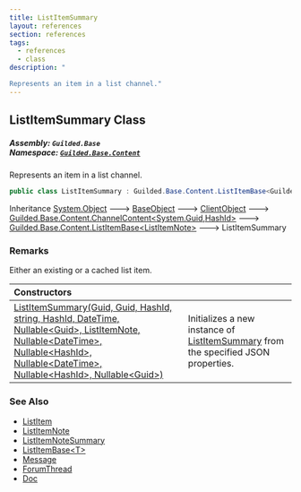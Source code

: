 ```yaml
---
title: ListItemSummary
layout: references
section: references
tags:
  - references
  - class
description: "

Represents an item in a list channel."
---
```


## ListItemSummary Class
##### **Assembly:** `Guilded.Base`<br/>**Namespace:** [`Guilded.Base.Content`](Guilded.Base.Content 'Guilded.Base.Content')

Represents an item in a list channel.

```csharp
public class ListItemSummary : Guilded.Base.Content.ListItemBase<Guilded.Base.Content.ListItemNote>
```

Inheritance [System.Object](https://docs.microsoft.com/en-us/dotnet/api/System.Object 'System.Object') &#129106; [BaseObject](BaseObject 'Guilded.Base.BaseObject') &#129106; [ClientObject](ClientObject 'Guilded.Base.ClientObject') &#129106; [Guilded.Base.Content.ChannelContent&lt;](ChannelContent_TId,TServer_ 'Guilded.Base.Content.ChannelContent<TId,TServer>')[System.Guid](https://docs.microsoft.com/en-us/dotnet/api/System.Guid 'System.Guid')[,](ChannelContent_TId,TServer_ 'Guilded.Base.Content.ChannelContent<TId,TServer>')[HashId](HashId 'Guilded.Base.HashId')[&gt;](ChannelContent_TId,TServer_ 'Guilded.Base.Content.ChannelContent<TId,TServer>') &#129106; [Guilded.Base.Content.ListItemBase&lt;](ListItemBase_T_ 'Guilded.Base.Content.ListItemBase<T>')[ListItemNote](ListItemNote 'Guilded.Base.Content.ListItemNote')[&gt;](ListItemBase_T_ 'Guilded.Base.Content.ListItemBase<T>') &#129106; ListItemSummary

### Remarks
  
Either an existing or a cached list item.

| Constructors | |
| :--- | :--- |
| [ListItemSummary(Guid, Guid, HashId, string, HashId, DateTime, Nullable&lt;Guid&gt;, ListItemNote, Nullable&lt;DateTime&gt;, Nullable&lt;HashId&gt;, Nullable&lt;DateTime&gt;, Nullable&lt;HashId&gt;, Nullable&lt;Guid&gt;)](ListItemSummary.ListItemSummary(Guid,Guid,HashId,string,HashId,DateTime,Nullable_Guid_,ListItemNote,Nullable_DateTime_,Nullable_HashId_,Nullable_DateTime_,Nullable_HashId_,Nullable_Guid_) 'Guilded.Base.Content.ListItemSummary.ListItemSummary(Guid, Guid, Guilded.Base.HashId, string, Guilded.Base.HashId, System.DateTime, System.Nullable<Guid>, Guilded.Base.Content.ListItemNote, System.Nullable<System.DateTime>, System.Nullable<Guilded.Base.HashId>, System.Nullable<System.DateTime>, System.Nullable<Guilded.Base.HashId>, System.Nullable<Guid>)') | Initializes a new instance of [ListItemSummary](ListItemSummary 'Guilded.Base.Content.ListItemSummary') from the specified JSON properties. |

### See Also
- [ListItem](ListItem 'Guilded.Base.Content.ListItem')
- [ListItemNote](ListItemNote 'Guilded.Base.Content.ListItemNote')
- [ListItemNoteSummary](ListItemNoteSummary 'Guilded.Base.Content.ListItemNoteSummary')
- [ListItemBase&lt;T&gt;](ListItemBase_T_ 'Guilded.Base.Content.ListItemBase<T>')
- [Message](Message 'Guilded.Base.Content.Message')
- [ForumThread](ForumThread 'Guilded.Base.Content.ForumThread')
- [Doc](Doc 'Guilded.Base.Content.Doc')